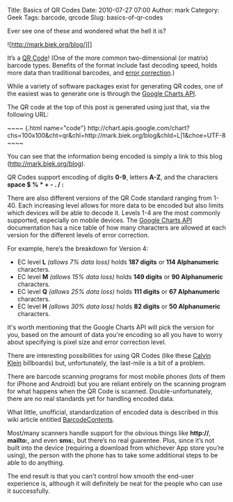 Title: Basics of QR Codes
Date: 2010-07-27 07:00
Author: mark
Category: Geek
Tags: barcode, qrcode
Slug: basics-of-qr-codes

Ever see one of these and wondered what the hell it is?

![http://mark.biek.org/blog/][]

It’s a [QR Code][]! (One of the more common two-dimensional (or matrix)
barcode types. Benefits of the format include fast decoding speed, holds
more data than traditional barcodes, and [error correction][].)

While a variety of software packages exist for generating QR codes, one
of the easiest was to generate one is through the [Google Charts API][].

The QR code at the top of this post is generated using just that, via
the following URL:

<p>
~~~~ {.html name="code"}
http://chart.apis.google.com/chart?chs=100x100&cht=qr&chl=http://mark.biek.org/blog&chld=L|1&choe=UTF-8
~~~~

</p>

You can see that the information being encoded is simply a link to this
blog (http://mark.biek.org/blog).

QR Codes support encoding of digits **0-9**, letters **A-Z**, and the
characters **space $ % \* + - . / :**

There are also different versions of the QR Code standard ranging from
1-40. Each increasing level allows for more data to be encoded but also
limits which devices will be able to decode it. Levels 1-4 are the most
commonly supported, especially on mobile devices. The [Google Charts
API][] documentation has a nice table of how many characters are allowed
at each version for the different levels of error correction.

For example, here’s the breakdown for Version 4:

-   EC level **L** *(allows 7% data loss)* holds **187 digits** or **114
    Alphanumeric** characters.
-   EC level **M** *(allows 15% data loss)* holds **149 digits** or **90
    Alphanumeric** characters.
-   EC level **Q** *(allows 25% data loss)* holds **111 digits** or **67
    Alphanumeric** characters.
-   EC level **H** *(allows 30% data loss)* holds **82 digits** or **50
    Alphanumeric** characters.

</p>

It's worth mentioning that the Google Charts API will pick the version
for you, based on the amount of data you're encoding so all you have to
worry about specifying is pixel size and error correction level.

There are interesting possibilities for using QR Codes (like these
[Calvin Klein][] billboards) but, unfortunately, the last-mile is a bit
of a problem.

There are barcode scanning programs for most mobile phones (lots of them
for iPhone and Android) but you are reliant entirely on the scanning
program for what happens when the QR Code is scanned.
Double-unfortunately, there are no real standards yet for handling
encoded data.

What little, unofficial, standardization of encoded data is described in
this wiki article entitled [BarcodeContents][].

Most/many scanners handle support for the obvious things like
**http://**, **mailto:**, and even **sms:**, but there’s no real
guarentee. Plus, since it’s not built into the device (requiring a
download from whichever App store you’re using), the person with the
phone has to take some additional steps to be able to do anything.

The end result is that you can't control how smooth the end-user
experience is, although it will definitely be neat for the people who
can use it successfully.

  [http://mark.biek.org/blog/]: http://chart.apis.google.com/chart?chs=100x100&cht=qr&chl=http://mark.biek.org/blog&chld=L%7C1&choe=UTF-8
  [QR Code]: http://en.wikipedia.org/wiki/QR_Code
  [error correction]: http://en.wikipedia.org/wiki/Reed–Solomon_error_correction
  [Google Charts API]: http://code.google.com/apis/chart/docs/gallery/qr_codes.html
  [Calvin Klein]: http://mashable.com/2010/07/13/calvin-klein-qr-code-billboard/
  [BarcodeContents]: http://code.google.com/p/zxing/wiki/BarcodeContents
